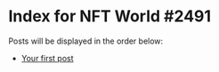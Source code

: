 # Index for NFT World #2491
Posts will be displayed in the order below:

- [Your first post](./001-first.md)

